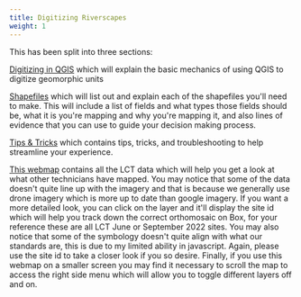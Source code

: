 ```yaml
---
title: Digitizing Riverscapes
weight: 1
---
```


This has been split into three sections:

[Digitizing in QGIS](https://leallysmith.github.io/ETALHowTo/Digitizing%20Riverscapes/overallguide.html) which will explain the basic mechanics of using QGIS to digitize geomorphic units

[Shapefiles](https://leallysmith.github.io/ETALHowTo/Digitizing%20Riverscapes/shapefile.html) which will list out and explain each of the shapefiles you'll need to make. This will include a list of fields and what types those fields should be, what it is you're mapping and why you're mapping it, and also lines of evidence that you can use to guide your decision making process.

[Tips & Tricks](https://leallysmith.github.io/ETALHowTo/Digitizing%20Riverscapes/tips&tricks.html) which contains tips, tricks, and troubleshooting to help streamline your experience.

[This webmap](https://leallysmith.github.io/LCTWebmap/#9/40.3109/-114.7453) contains all the LCT data which will help you get a look at what other technicians have mapped. You may notice that some of the data doesn't quite line up with the imagery and that is because we generally use drone imagery which is more up to date than google imagery. If you want a more detailed look, you can click on the layer and it'll display the site id which will help you track down the correct orthomosaic on Box, for your reference these are all LCT June or September 2022 sites. You may also notice that some of the symbology doesn't quite align with what our standards are, this is due to my limited ability in javascript. Again, please use the site id to take a closer look if you so desire. Finally, if you use this webmap on a smaller screen you may find it necessary to scroll the map to access the right side menu which will allow you to toggle different layers off and on.